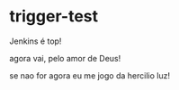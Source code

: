 # trigger-test


Jenkins é top!

agora vai, pelo amor de Deus!

se nao for agora eu me jogo da hercilio luz!
